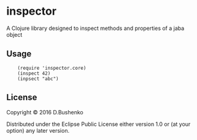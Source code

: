 # inspector

A Clojure library designed to inspect methods and properties of a jaba object

## Usage

        (require 'inspector.core)
        (inspect 42)
        (inpsect "abc")

## License

Copyright © 2016 D.Bushenko

Distributed under the Eclipse Public License either version 1.0 or (at
your option) any later version.
